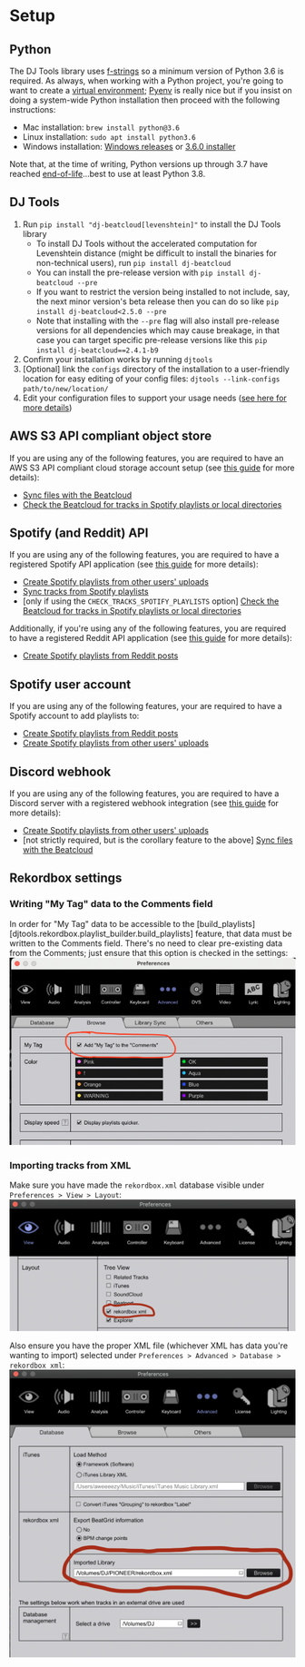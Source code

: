 # Setup

## Python
The DJ Tools library uses [f-strings](https://peps.python.org/pep-0498/) so a minimum version of Python 3.6 is required. As always, when working with a Python project, you're going to want to create a [virtual environment](https://docs.python.org/3/tutorial/venv.html); [Pyenv](https://github.com/pyenv/pyenv) is really nice but if you insist on doing a system-wide Python installation then proceed with the following instructions:

- Mac installation: `brew install python@3.6`
- Linux installation: `sudo apt install python3.6`
- Windows installation: [Windows releases](https://www.python.org/downloads/windows/) or [3.6.0 installer](https://www.python.org/ftp/python/3.6.0/python-3.6.0.exe)

Note that, at the time of writing, Python versions up through 3.7 have reached [end-of-life](https://devguide.python.org/versions/)...best to use at least Python 3.8.

## DJ Tools
1. Run `pip install "dj-beatcloud[levenshtein]"` to install the DJ Tools library
    - To install DJ Tools without the accelerated computation for Levenshtein distance (might be difficult to install the binaries for non-technical users), run `pip install dj-beatcloud`
    - You can install the pre-release version with `pip install dj-beatcloud --pre`
    - If you want to restrict the version being installed to not include, say, the next minor version's beta release then you can do so like `pip install dj-beatcloud<2.5.0 --pre`
    - Note that installing with the `--pre` flag will also install pre-release versions for all dependencies which may cause breakage, in that case you can target specific pre-release versions like this `pip install dj-beatcloud==2.4.1-b9`
1. Confirm your installation works by running `djtools`
1. [Optional] link the `configs` directory of the installation to a user-friendly location for easy editing of your config files: `djtools --link-configs path/to/new/location/`
1. Edit your configuration files to support your usage needs ([see here for more details](configuration.md))

## AWS S3 API compliant object store
If you are using any of the following features, you are required to have an AWS S3 API compliant cloud storage account setup (see [this guide](../../how_to_guides/setup_object_storage.md) for more details):

* [Sync files with the Beatcloud](../../how_to_guides/sync_beatcloud.md)
* [Check the Beatcloud for tracks in Spotify playlists or local directories](../../how_to_guides/check_beatcloud.md)

## Spotify (and Reddit) API
If you are using any of the following features, you are required to have a registered Spotify API application (see [this guide](../../how_to_guides/reddit_spotify_api_access.md) for more details):

* [Create Spotify playlists from other users' uploads](../../how_to_guides/spotify_playlist_from_upload.md)
* [Sync tracks from Spotify playlists](../../how_to_guides/sync_spotify.md)
* [only if using the `CHECK_TRACKS_SPOTIFY_PLAYLISTS` option] [Check the Beatcloud for tracks in Spotify playlists or local directories](../../how_to_guides/check_beatcloud.md)

Additionally, if you're using any of the following features, you are required to have a registered Reddit API application (see [this guide](../../how_to_guides/reddit_spotify_api_access.md) for more details):

* [Create Spotify playlists from Reddit posts](../../how_to_guides/spotify_playlist_from_reddit.md)

## Spotify user account
If you are using any of the following features, your are required to have a Spotify account to add playlists to:

* [Create Spotify playlists from Reddit posts](../../how_to_guides/spotify_playlist_from_reddit.md)
* [Create Spotify playlists from other users' uploads](../../how_to_guides/spotify_playlist_from_upload.md)

## Discord webhook
If you are using any of the following features, you are required to have a Discord server with a registered webhook integration (see [this guide](../../how_to_guides/sync_beatcloud.md) for more details):

* [Create Spotify playlists from other users' uploads](../../how_to_guides/spotify_playlist_from_upload.md)
* [not strictly required, but is the corollary feature to the above] [Sync files with the Beatcloud](../../how_to_guides/sync_beatcloud.md)

## Rekordbox settings

### Writing "My Tag" data to the Comments field
In order for "My Tag" data to be accessible to the [build_playlists][djtools.rekordbox.playlist_builder.build_playlists] feature, that data must be written to the Comments field. There's no need to clear pre-existing data from the Comments; just ensure that this option is checked in the settings:
![alt text](../../images/Pioneer_MyTag_Comments.png "Writing My Tag data to Comments")

### Importing tracks from XML
Make sure you have made the `rekordbox.xml` database visible under `Preferences > View > Layout`:
![alt text](../../images/Pioneer_Preferences_View.png "Show XML database in side panel")

Also ensure you have the proper XML file (whichever XML has data you're wanting to import) selected under `Preferences > Advanced > Database > rekordbox xml`:
![alt text](../../images/Pioneer_Preferences_Database.png "Select XML database")
